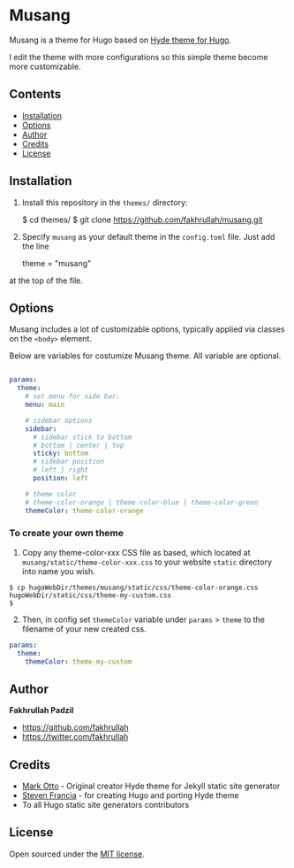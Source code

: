 # Musang

Musang is a theme for Hugo based on [Hyde theme for Hugo](https://github.com/spf13/hyde).

I edit the theme with more configurations so this simple theme become more customizable.

<!-- ![Musang screenshot]() -->

## Contents

- [Installation](#installation)
- [Options](#options)
- [Author](#author)
- [Credits](#credits)
- [License](#license)

## Installation

1. Install this repository in the `themes/` directory:

    $ cd themes/
    $ git clone https://github.com/fakhrullah/musang.git

2. Specify `musang` as your default theme in the `config.toml` file. Just add the line

    theme = "musang"

at the top of the file.


## Options

Musang includes a lot of customizable options, typically applied via classes on the `<body>` element.

Below are variables for costumize Musang theme. All variable are optional.

```yaml

params:
  theme:
    # set menu for side bar.
    menu: main

    # sidebar options
    sidebar: 
      # sidebar stick to bottom
      # bottom | center | top
      sticky: bottom
      # sidebar position
      # left | right
      position: left

    # theme color
    # theme-color-orange | theme-color-blue | theme-color-green
    themeColor: theme-color-orange

```

### To create your own theme

1. Copy any theme-color-xxx CSS file as based, which located at `musang/static/theme-color-xxx.css` to your website `static` directory into name you wish.

```console
$ cp hugoWebDir/themes/musang/static/css/theme-color-orange.css hugoWebDir/static/css/theme-my-custom.css
$
```

2. Then, in config set `themeColor` variable under `params` > `theme` to the filename of your new created css.

```yaml
params:
  theme: 
    themeColor: theme-my-custom
```

## Author
**Fakhrullah Padzil**
- <https://github.com/fakhrullah>
- <https://twitter.com/fakhrullah>

## Credits

- [Mark Otto](https://github.com/mdo) - Original creator Hyde theme for Jekyll static site generator
- [Steven Francia](https://github.com/spf13) - for creating Hugo and porting Hyde theme
- To all Hugo static site generators contributors

## License

Open sourced under the [MIT license](LICENSE.md).
